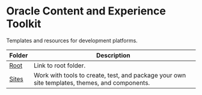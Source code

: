 # Oracle Content and Experience Toolkit

Templates and resources for development platforms.


| Folder  | Description |
| ------------- | ------------- |
|  [Root](/../../) | Link to root folder.|
|  [Sites](Sites/) | Work with tools to create, test, and package your own site templates, themes, and components.|
